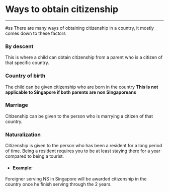 # Ways to obtain citizenship
---
#ss
There are many ways of obtaining citizenship in a country, it mostly comes down to these factors

### By descent
This is where a child can obtain citizenship from a parent who is a citizen of that specific country.

### Country of birth
The child can be given citizenship who are born in the country **This is not applicable to Singapore if both parents are non SIngaporeans**

### Marriage
Citizenship can be given to the person who is marrying a citizen of that country.

### Naturalization
Citizenship is given to the person who has been a resident for a long period of time. Being a resident requires you to be at least staying there for a year compared to being a tourist.
- #### Example:
Foreigner serving NS in Singapore will be awarded citizenship in the country once he finish serving through the 2 years.
